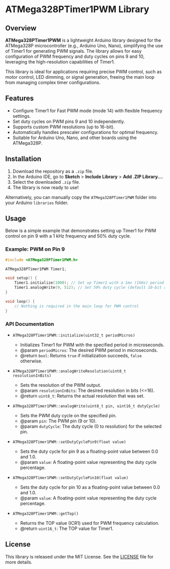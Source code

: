 # ATMega328PTimer1PWM Library

## Overview

**ATMega328PTimer1PWM** is a lightweight Arduino library designed for the ATMega328P microcontroller (e.g., Arduino Uno, Nano), simplifying the use of Timer1 for generating PWM signals. The library allows for easy configuration of PWM frequency and duty cycles on pins 9 and 10, leveraging the high-resolution capabilities of Timer1.

This library is ideal for applications requiring precise PWM control, such as motor control, LED dimming, or signal generation, freeing the main loop from managing complex timer configurations.

## Features

- Configure Timer1 for Fast PWM mode (mode 14) with flexible frequency settings.
- Set duty cycles on PWM pins 9 and 10 independently.
- Supports custom PWM resolutions (up to 16-bit).
- Automatically handles prescaler configurations for optimal frequency.
- Suitable for Arduino Uno, Nano, and other boards using the ATMega328P.

## Installation

1. Download the repository as a `.zip` file.
2. In the Arduino IDE, go to **Sketch** > **Include Library** > **Add .ZIP Library...**.
3. Select the downloaded `.zip` file.
4. The library is now ready to use!

Alternatively, you can manually copy the `ATMega328PTimer1PWM` folder into your Arduino `libraries` folder.

## Usage

Below is a simple example that demonstrates setting up Timer1 for PWM control on pin 9 with a 1 kHz frequency and 50% duty cycle.

### Example: PWM on Pin 9

```cpp
#include <ATMega328PTimer1PWM.h>

ATMega328PTimer1PWM Timer1;

void setup() {
    Timer1.initialize(1000); // Set up Timer1 with a 1ms (1kHz) period
    Timer1.analogWrite(9, 512); // Set 50% duty cycle (default 10-bit resolution)
}

void loop() {
    // Nothing is required in the main loop for PWM control
}
```

### API Documentation

- `ATMega328PTimer1PWM::initialize(uint32_t periodMicros)`
    - Initializes Timer1 for PWM with the specified period in microseconds.
    - @param `periodMicros`: The desired PWM period in microseconds.
    - @return `bool`: Returns `true` if initialization succeeds, `false` otherwise.

- `ATMega328PTimer1PWM::analogWriteResolution(uint8_t resolutionInBits)`
    - Sets the resolution of the PWM output.
    - @param `resolutionInBits`: The desired resolution in bits (<=16).
    - @return `uint8_t`: Returns the actual resolution that was set.

- `ATMega328PTimer1PWM::analogWrite(uint8_t pin, uint16_t dutyCycle)`
    - Sets the PWM duty cycle on the specified pin.
    - @param `pin`: The PWM pin (9 or 10).
    - @param `dutyCycle`: The duty cycle (0 to resolution) for the selected pin.

- `ATMega328PTimer1PWM::setDutyCyclePin9(float value)`
    - Sets the duty cycle for pin 9 as a floating-point value between 0.0 and 1.0.
    - @param `value`: A floating-point value representing the duty cycle percentage.

- `ATMega328PTimer1PWM::setDutyCyclePin10(float value)`
    - Sets the duty cycle for pin 10 as a floating-point value between 0.0 and 1.0.
    - @param `value`: A floating-point value representing the duty cycle percentage.

- `ATMega328PTimer1PWM::getTop()`
    - Returns the TOP value (ICR1) used for PWM frequency calculation.
    - @return `uint16_t`: The TOP value for Timer1.

## License

This library is released under the MIT License. See the [LICENSE](LICENSE) file for more details.
